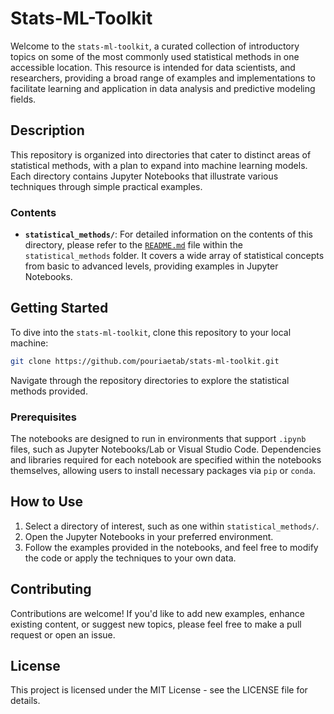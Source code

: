 # Stats-ML-Toolkit

Welcome to the `stats-ml-toolkit`, a curated collection of introductory topics on some of the most commonly used statistical methods in one accessible location. This resource is intended for data scientists, and researchers, providing a broad range of examples and implementations to facilitate learning and application in data analysis and predictive modeling fields.

## Description

This repository is organized into directories that cater to distinct areas of statistical methods, with a plan to expand into machine learning models. Each directory contains Jupyter Notebooks that illustrate various techniques through simple practical examples.

### Contents

- **`statistical_methods/`**: For detailed information on the contents of this directory, please refer to the [`README.md`](./statistical_methods/README.md) file within the `statistical_methods` folder. It covers a wide array of statistical concepts from basic to advanced levels, providing examples in Jupyter Notebooks.

## Getting Started

To dive into the `stats-ml-toolkit`, clone this repository to your local machine:

```bash
git clone https://github.com/pouriaetab/stats-ml-toolkit.git
```

Navigate through the repository directories to explore the statistical methods provided.

### Prerequisites

The notebooks are designed to run in environments that support `.ipynb` files, such as Jupyter Notebooks/Lab or Visual Studio Code. Dependencies and libraries required for each notebook are specified within the notebooks themselves, allowing users to install necessary packages via `pip` or `conda`.

## How to Use

1. Select a directory of interest, such as one within `statistical_methods/`.
2. Open the Jupyter Notebooks in your preferred environment.
3. Follow the examples provided in the notebooks, and feel free to modify the code or apply the techniques to your own data.

## Contributing

Contributions are welcome! If you'd like to add new examples, enhance existing content, or suggest new topics, please feel free to make a pull request or open an issue.

## License

This project is licensed under the MIT License - see the LICENSE file for details.

